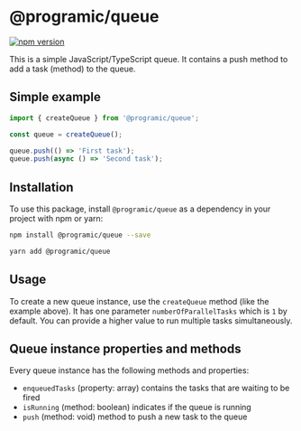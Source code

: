 # @programic/queue

[![npm version](https://badge.fury.io/js/%40programic%2Fqueue.svg)](http://badge.fury.io/js/@programic/queue)

This is a simple JavaScript/TypeScript queue. It contains a push method to add a task (method) to the queue.

## Simple example
  ```typescript
  import { createQueue } from '@programic/queue';

  const queue = createQueue();

  queue.push(() => 'First task');
  queue.push(async () => 'Second task');
  ```

## Installation
To use this package, install `@programic/queue` as a dependency in your project with npm or yarn:

  ```sh
  npm install @programic/queue --save
  ```
  ```sh
  yarn add @programic/queue
  ```

## Usage
To create a new queue instance, use the `createQueue` method (like the example above). It has one parameter `numberOfParallelTasks` which is `1` by default. You can provide a higher value to run multiple tasks simultaneously.

## Queue instance properties and methods
Every queue instance has the following methods and properties:

- `enqueuedTasks` (property: array) contains the tasks that are waiting to be fired
- `isRunning` (method: boolean) indicates if the queue is running
- `push` (method: void) method to push a new task to the queue
